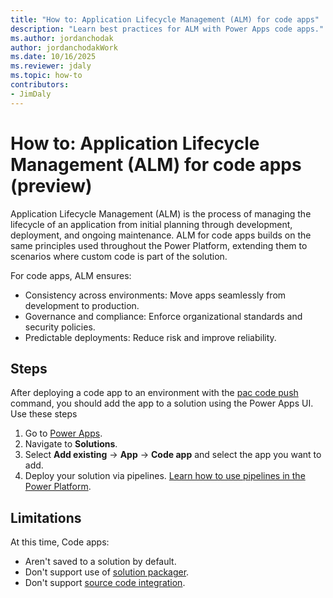 ```yaml
---
title: "How to: Application Lifecycle Management (ALM) for code apps"
description: "Learn best practices for ALM with Power Apps code apps."
ms.author: jordanchodak
author: jordanchodakWork
ms.date: 10/16/2025
ms.reviewer: jdaly
ms.topic: how-to
contributors:
- JimDaly
---
```


# How to: Application Lifecycle Management (ALM) for code apps (preview)

Application Lifecycle Management (ALM) is the process of managing the lifecycle of an application from initial planning through development, deployment, and ongoing maintenance. ALM for code apps builds on the same principles used throughout the Power Platform, extending them to scenarios where custom code is part of the solution.

For code apps, ALM ensures:

- Consistency across environments: Move apps seamlessly from development to production.
- Governance and compliance: Enforce organizational standards and security policies.
- Predictable deployments: Reduce risk and improve reliability.

## Steps

After deploying a code app to an environment with the [pac code push](/power-platform/developer/cli/reference/code#pac-code-push) command, you should add the app to a solution using the Power Apps UI. Use these steps

1. Go to [Power Apps](https://make.powerapps.com).
2. Navigate to **Solutions**.
3. Select **Add existing** -> **App** -> **Code app** and select the app you want to add.
4. Deploy your solution via pipelines. [Learn how to use pipelines in the Power Platform](/power-platform/alm/pipelines).

## Limitations

At this time, Code apps:

- Aren't saved to a solution by default.
- Don't support use of [solution packager](/power-platform/alm/solution-packager-tool).
- Don't support [source code integration](/power-platform/alm/git-integration/overview).

